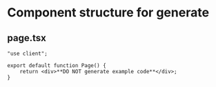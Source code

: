 # Component structure for generate

## page.tsx

```
"use client";

export default function Page() {
    return <div>**DO NOT generate example code**</div>;
}
```
